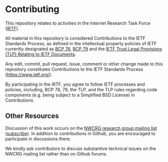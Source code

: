 # Contributing

This repository relates to activities in the Internet Research Task Force
([IRTF](https://www.irtf.org/)).

All material in this repository is considered Contributions to the IETF Standards Process,
as defined in the intellectual property policies of IETF currently designated as
[BCP 78](https://www.rfc-editor.org/info/bcp78),
[BCP 79](https://www.rfc-editor.org/info/bcp79) and the
[IETF Trust Legal Provisions (TLP) Relating to IETF Documents](http://trustee.ietf.org/trust-legal-provisions.html).

Any edit, commit, pull request, issue, comment or other change made to this
repository constitutes Contributions to the IETF Standards Process
(https://www.ietf.org/).

By participating in the IRTF, you agree to follow IETF processes and policies, including,
BCP 78, 79, the TLP, and the TLP rules regarding code components (e.g. being subject to a
Simplified BSD License) in Contributions.


## Other Resources

Discussion of this work occurs on the
[NWCRG research group mailing list](https://mailarchive.ietf.org/arch/browse/nwcrg/)
([subscribe](https://www.ietf.org/mailman/listinfo/nwcrg)).  In addition to
contributions in Github, you are encouraged to participate in discussions there.

We kindly ask contributors to discuss substantive technical issues on the NWCRG mailing
list rather than on Github forums.
